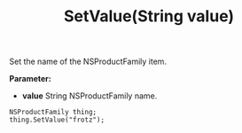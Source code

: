 ﻿---
uid: crmscript_ref_NSProductFamily_SetValue
title: SetValue(String value)
intellisense: NSProductFamily.SetValue
keywords: NSProductFamily, SetValue
so.topic: reference
---

Set the name of the NSProductFamily item.

**Parameter:** 
 - **value** String NSProductFamily name.

```crmscript
NSProductFamily thing;
thing.SetValue("frotz");
```

